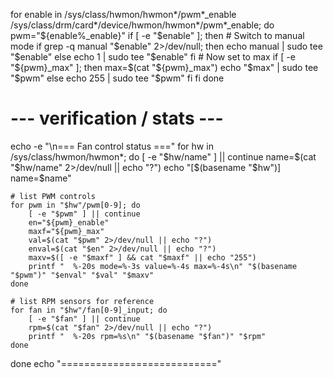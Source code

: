 for enable in /sys/class/hwmon/hwmon*/pwm*_enable /sys/class/drm/card*/device/hwmon/hwmon*/pwm*_enable; do
    pwm="${enable%_enable}"
    if [ -e "$enable" ]; then
        # Switch to manual mode
        if grep -q manual "$enable" 2>/dev/null; then
            echo manual | sudo tee "$enable"
        else
            echo 1 | sudo tee "$enable"
        fi
        # Now set to max
        if [ -e "${pwm}_max" ]; then
            max=$(cat "${pwm}_max")
            echo "$max" | sudo tee "$pwm"
        else
            echo 255 | sudo tee "$pwm"
        fi
    fi
done


# --- verification / stats ---
echo -e "\n=== Fan control status ==="
for hw in /sys/class/hwmon/hwmon*; do
    [ -e "$hw/name" ] || continue
    name=$(cat "$hw/name" 2>/dev/null || echo "?")
    echo "[$(basename "$hw")] name=$name"

    # list PWM controls
    for pwm in "$hw"/pwm[0-9]; do
        [ -e "$pwm" ] || continue
        en="${pwm}_enable"
        maxf="${pwm}_max"
        val=$(cat "$pwm" 2>/dev/null || echo "?")
        enval=$(cat "$en" 2>/dev/null || echo "?")
        maxv=$([ -e "$maxf" ] && cat "$maxf" || echo "255")
        printf "  %-20s mode=%-3s value=%-4s max=%-4s\n" "$(basename "$pwm")" "$enval" "$val" "$maxv"
    done

    # list RPM sensors for reference
    for fan in "$hw"/fan[0-9]_input; do
        [ -e "$fan" ] || continue
        rpm=$(cat "$fan" 2>/dev/null || echo "?")
        printf "  %-20s rpm=%s\n" "$(basename "$fan")" "$rpm"
    done
done
echo "==========================="


